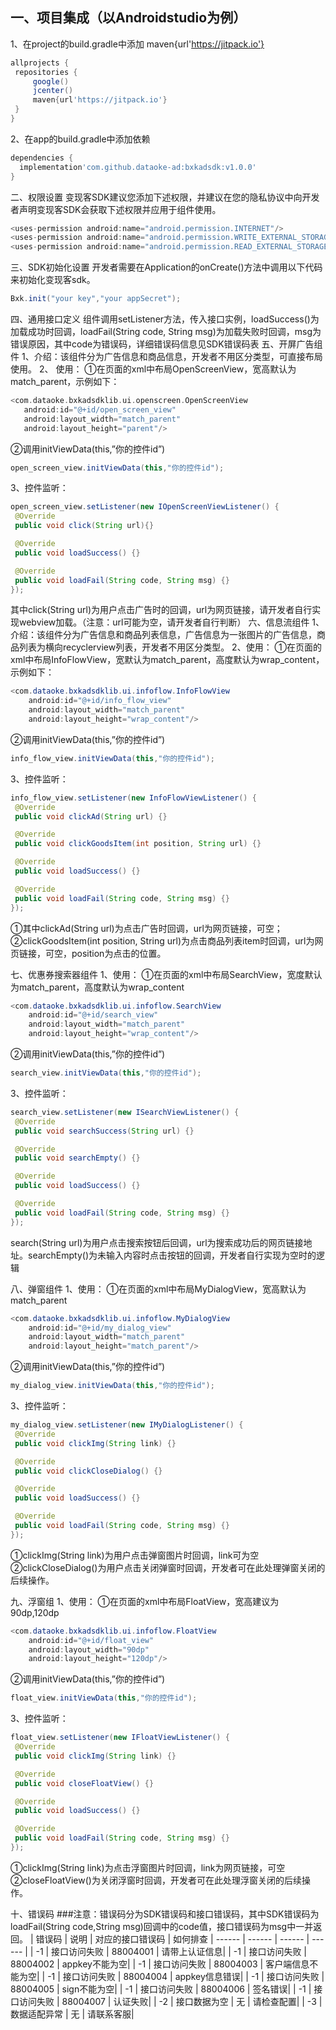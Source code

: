 ## 一、项目集成（以Androidstudio为例）
1、在project的build.gradle中添加  maven{url'https://jitpack.io'}
   ```groovy
allprojects {
	repositories {
		google()
		jcenter()
		maven{url'https://jitpack.io'}
	}
}
   ```
2、在app的build.gradle中添加依赖
 ```groovy
dependencies {
   implementation'com.github.dataoke-ad:bxkadsdk:v1.0.0'
}
   ```
   二、权限设置
   变现客SDK建议您添加下述权限，并建议在您的隐私协议中向开发者声明变现客SDK会获取下述权限并应用于组件使用。
 ```groovy
<uses-permission android:name="android.permission.INTERNET"/>
<uses-permission android:name="android.permission.WRITE_EXTERNAL_STORAGE"/>
<uses-permission android:name="android.permission.READ_EXTERNAL_STORAGE"/>
   ```
   三、SDK初始化设置
   开发者需要在Application的onCreate()方法中调用以下代码来初始化变现客sdk。
 ```groovy
Bxk.init("your key","your appSecret");
   ```
   四、通用接口定义
   组件调用setListener方法，传入接口实例，loadSuccess()为加载成功时回调，loadFail(String code, String msg)为加载失败时回调，msg为错误原因，其中code为错误码，详细错误码信息见SDK错误码表
   五、开屏广告组件
   1、介绍：该组件分为广告信息和商品信息，开发者不用区分类型，可直接布局使用。
   2、 使用：
   ①在页面的xml中布局OpenScreenView，宽高默认为match_parent，示例如下：
 ```groovy
<com.dataoke.bxkadsdklib.ui.openscreen.OpenScreenView
    android:id="@+id/open_screen_view"
    android:layout_width="match_parent"
    android:layout_height="parent"/>
   ```
   ②调用initViewData(this,”你的控件id”)
   ```java
 open_screen_view.initViewData(this,"你的控件id");
   ```
   3、控件监听：
   ```java
   open_screen_view.setListener(new IOpenScreenViewListener() {
    @Override
    public void click(String url){}

    @Override
    public void loadSuccess() {}

    @Override
    public void loadFail(String code, String msg) {}
});
   ```
   其中click(String url)为用户点击广告时的回调，url为网页链接，请开发者自行实现webview加载。（注意：url可能为空，请开发者自行判断）
   六、信息流组件
   1、介绍：该组件分为广告信息和商品列表信息，广告信息为一张图片的广告信息，商品列表为横向recyclerview列表，开发者不用区分类型。
   2、使用：
①在页面的xml中布局InfoFlowView，宽默认为match_parent，高度默认为wrap_content，示例如下：
```java
<com.dataoke.bxkadsdklib.ui.infoflow.InfoFlowView
    android:id="@+id/info_flow_view"
    android:layout_width="match_parent"
    android:layout_height="wrap_content"/>
````
 ②调用initViewData(this,”你的控件id”)
   ```java
info_flow_view.initViewData(this,"你的控件id");
   ```
 3、控件监听：
   ```java
 info_flow_view.setListener(new InfoFlowViewListener() {
    @Override
    public void clickAd(String url) {}

    @Override
    public void clickGoodsItem(int position, String url) {}

    @Override
    public void loadSuccess() {}

    @Override
    public void loadFail(String code, String msg) {}
});
   ```
①其中clickAd(String url)为点击广告时回调，url为网页链接，可空；
②clickGoodsItem(int position, String url)为点击商品列表item时回调，url为网页链接，可空，position为点击的位置。

七、优惠券搜索器组件
1、使用：
①在页面的xml中布局SearchView，宽度默认为match_parent，高度默认为wrap_content
```java
<com.dataoke.bxkadsdklib.ui.infoflow.SearchView
    android:id="@+id/search_view"
    android:layout_width="match_parent"
    android:layout_height="wrap_content"/>
````
②调用initViewData(this,”你的控件id”)
   ```java
search_view.initViewData(this,"你的控件id");
   ```
 3、控件监听：
   ```java
search_view.setListener(new ISearchViewListener() {
    @Override
    public void searchSuccess(String url) {}

    @Override
    public void searchEmpty() {}

    @Override
    public void loadSuccess() {}

    @Override
    public void loadFail(String code, String msg) {}
});
   ```
   search(String url)为用户点击搜索按钮后回调，url为搜索成功后的网页链接地址。searchEmpty()为未输入内容时点击按钮的回调，开发者自行实现为空时的逻辑
   
八、弹窗组件
1、使用：
①在页面的xml中布局MyDialogView，宽高默认为match_parent
```java
<com.dataoke.bxkadsdklib.ui.infoflow.MyDialogView
    android:id="@+id/my_dialog_view"
    android:layout_width="match_parent"
    android:layout_height="match_parent"/>
````
 ②调用initViewData(this,”你的控件id”)
   ```java
my_dialog_view.initViewData(this,"你的控件id");
   ```
 3、控件监听：
   ```java
my_dialog_view.setListener(new IMyDialogListener() {
    @Override
    public void clickImg(String link) {}

    @Override
    public void clickCloseDialog() {}

    @Override
    public void loadSuccess() {}

    @Override
    public void loadFail(String code, String msg) {}
});
   ```
①clickImg(String link)为用户点击弹窗图片时回调，link可为空
②clickCloseDialog()为用户点击关闭弹窗时回调，开发者可在此处理弹窗关闭的后续操作。

九、浮窗组
1、使用：
①在页面的xml中布局FloatView，宽高建议为90dp,120dp
```java
<com.dataoke.bxkadsdklib.ui.infoflow.FloatView
    android:id="@+id/float_view"
    android:layout_width="90dp"
    android:layout_height="120dp"/>
````
 ②调用initViewData(this,”你的控件id”)
   ```java
float_view.initViewData(this,"你的控件id");
   ```
 3、控件监听：
   ```java
float_view.setListener(new IFloatViewListener() {
    @Override
    public void clickImg(String link) {}

    @Override
    public void closeFloatView() {}

    @Override
    public void loadSuccess() {}

    @Override
    public void loadFail(String code, String msg) {}
});
   ```
①clickImg(String link)为点击浮窗图片时回调，link为网页链接，可空
②closeFloatView()为关闭浮窗时回调，开发者可在此处理浮窗关闭的后续操作。

十、错误码
   ###注意：错误码分为SDK错误码和接口错误码，其中SDK错误码为loadFail(String code,String msg)回调中的code值，接口错误码为msg中一并返回。
| 错误码 | 说明 | 对应的接口错误码 | 如何排查
| ------ | ------ | ------ | ------ |
| -1 | 接口访问失败 | 88004001 | 请带上认证信息|
| -1 | 接口访问失败 | 88004002 | appkey不能为空|
| -1 | 接口访问失败 | 88004003 | 客户端信息不能为空|
| -1 | 接口访问失败 | 88004004 | appkey信息错误|
| -1 | 接口访问失败 | 88004005 | sign不能为空|
| -1 | 接口访问失败 | 88004006 | 签名错误|
| -1 | 接口访问失败 | 88004007 | 认证失败|
| -2 | 接口数据为空 | 无 | 请检查配置|
| -3 | 数据适配异常 | 无 | 请联系客服|